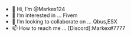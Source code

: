 - 👋 Hi, I’m @Markex124
- 👀 I’m interested in ... Fivem
- 💞️ I’m looking to collaborate on ... Qbus,ESX
- 📫 How to reach me ... [Discord]:Markex#7777

<!---
Markex124/Markex124 is a ✨ special ✨ repository because its `README.md` (this file) appears on your GitHub profile.
You can click the Preview link to take a look at your changes.
--->
